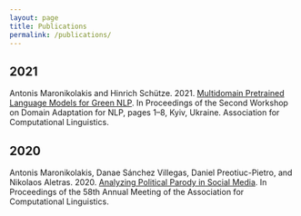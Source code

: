 ```yaml
---
layout: page
title: Publications
permalink: /publications/
---
```



## 2021

Antonis Maronikolakis and Hinrich Schütze. 2021. [Multidomain Pretrained Language Models for Green NLP](https://www.aclweb.org/anthology/2021.adaptnlp-1.1/). In Proceedings of the Second Workshop on Domain Adaptation for NLP, pages 1–8, Kyiv, Ukraine. Association for Computational Linguistics.

## 2020

Antonis Maronikolakis, Danae Sánchez Villegas, Daniel Preotiuc-Pietro, and Nikolaos Aletras. 2020. [Analyzing Political Parody in Social Media](https://www.aclweb.org/anthology/2020.acl-main.403). In Proceedings of the 58th Annual Meeting of the Association for Computational Linguistics.
